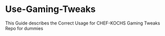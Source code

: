 # Use-Gaming-Tweaks
This Guide describes the Correct Usage for CHEF-KOCHS Gaming Tweaks Repo for dummies
